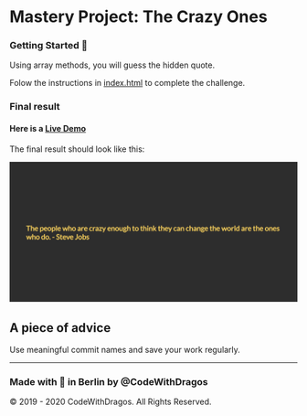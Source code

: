 # Mastery Project: The Crazy Ones

### Getting Started :rocket:

Using array methods, you will guess the hidden quote.

Folow the instructions in [index.html](/index.html) to complete the challenge.

### Final result

#### Here is a [Live Demo](https://the-crazy-ones.netlify.app/)

The final result should look like this:

![final_result](./final_result.png)

## A piece of advice

Use meaningful commit names and save your work regularly.

---

### Made with :orange_heart: in Berlin by @CodeWithDragos

© 2019 - 2020 CodeWithDragos. All Rights Reserved.

